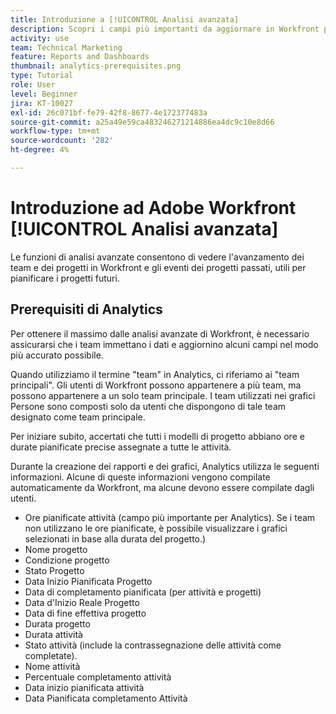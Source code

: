 ```yaml
---
title: Introduzione a [!UICONTROL Analisi avanzata]
description: Scopri i campi più importanti da aggiornare in Workfront per consentire alle funzioni di analisi avanzate di mostrare i progressi dei tuoi team e progetti in Workfront.
activity: use
team: Technical Marketing
feature: Reports and Dashboards
thumbnail: analytics-prerequisites.png
type: Tutorial
role: User
level: Beginner
jira: KT-10027
exl-id: 26c071bf-fe79-42f8-8677-4e172377483a
source-git-commit: a25a49e59ca483246271214886ea4dc9c10e8d66
workflow-type: tm+mt
source-wordcount: '282'
ht-degree: 4%

---
```


# Introduzione ad Adobe Workfront [!UICONTROL Analisi avanzata]

Le funzioni di analisi avanzate consentono di vedere l&#39;avanzamento dei team e dei progetti in Workfront e gli eventi dei progetti passati, utili per pianificare i progetti futuri.

## Prerequisiti di Analytics

Per ottenere il massimo dalle analisi avanzate di Workfront, è necessario assicurarsi che i team immettano i dati e aggiornino alcuni campi nel modo più accurato possibile.

Quando utilizziamo il termine &quot;team&quot; in Analytics, ci riferiamo ai &quot;team principali&quot;. Gli utenti di Workfront possono appartenere a più team, ma possono appartenere a un solo team principale. I team utilizzati nei grafici Persone sono composti solo da utenti che dispongono di tale team designato come team principale.

Per iniziare subito, accertati che tutti i modelli di progetto abbiano ore e durate pianificate precise assegnate a tutte le attività.

Durante la creazione dei rapporti e dei grafici, Analytics utilizza le seguenti informazioni. Alcune di queste informazioni vengono compilate automaticamente da Workfront, ma alcune devono essere compilate dagli utenti.

* Ore pianificate attività (campo più importante per Analytics). Se i team non utilizzano le ore pianificate, è possibile visualizzare i grafici selezionati in base alla durata del progetto.)
* Nome progetto
* Condizione progetto
* Stato Progetto
* Data Inizio Pianificata Progetto
* Data di completamento pianificata (per attività e progetti)
* Data d&#39;Inizio Reale Progetto
* Data di fine effettiva progetto
* Durata progetto
* Durata attività
* Stato attività (include la contrassegnazione delle attività come completate).
* Nome attività
* Percentuale completamento attività
* Data inizio pianificata attività
* Data Pianificata completamento Attività

